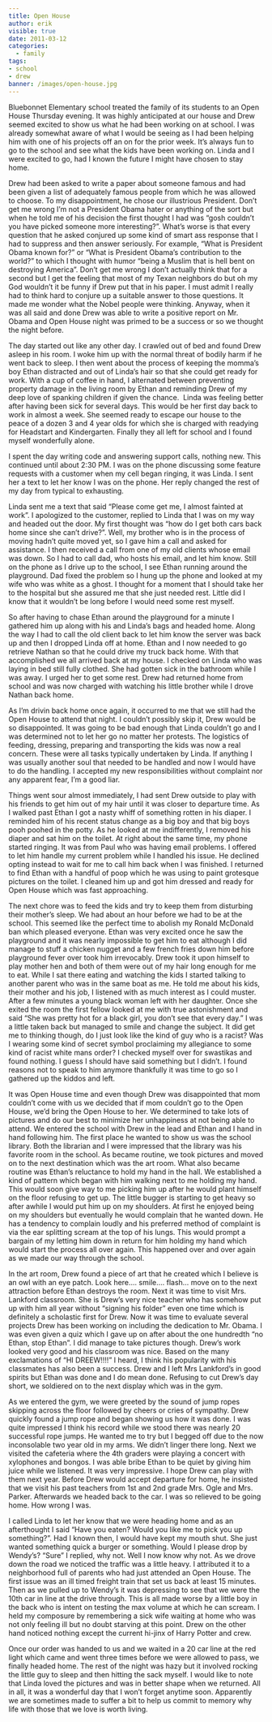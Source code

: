 ```yaml
---
title: Open House
author: erik
visible: true
date: 2011-03-12
categories:
  - family
tags:
- school
- drew
banner: /images/open-house.jpg
---
```


Bluebonnet Elementary school treated the family of its students to an Open House Thursday evening. It was highly anticipated at our house and Drew seemed excited to show us what he had been working on at school. I was already somewhat aware of what I would be seeing as I had been helping him with one of his projects off an on for the prior week. It&#8217;s always fun to go to the school and see what the kids have been working on. Linda and I were excited to go, had I known the future I might have chosen to stay home.

Drew had been asked to write a paper about someone famous and had been given a list of adequately famous people from which he was allowed to choose. To my disappointment, he chose our illustrious President. Don&#8217;t get me wrong I&#8217;m not a President Obama hater or anything of the sort but when he told me of his decision the first thought I had was &#8220;gosh couldn&#8217;t you have picked someone more interesting?&#8221;. What&#8217;s worse is that every question that he asked conjured up some kind of smart ass response that I had to suppress and then answer seriously. For example, &#8220;What is President Obama known for?&#8221; or &#8220;What is President Obama&#8217;s contribution to the world?&#8221; to which I thought with humor &#8220;being a Muslim that is hell bent on destroying America&#8221;. Don&#8217;t get me wrong I don&#8217;t actually think that for a second but I get the feeling that most of my Texan neighbors do but oh my God wouldn&#8217;t it be funny if Drew put that in his paper. I must admit I really had to think hard to conjure up a suitable answer to those questions. It made me wonder what the Nobel people were thinking. Anyway, when it was all said and done Drew was able to write a positive report on Mr. Obama and Open House night was primed to be a success or so we thought the night before.

The day started out like any other day. I crawled out of bed and found Drew asleep in his room. I woke him up with the normal threat of bodily harm if he went back to sleep. I then went about the process of keeping the momma&#8217;s boy Ethan distracted and out of Linda&#8217;s hair so that she could get ready for work. With a cup of coffee in hand, I alternated between preventing property damage in the living room by Ethan and reminding Drew of my deep love of spanking children if given the chance.  Linda was feeling better after having been sick for several days. This would be her first day back to work in almost a week. She seemed ready to escape our house to the peace of a dozen 3 and 4 year olds for which she is charged with readying for Headstart and Kindergarten. Finally they all left for school and I found myself wonderfully alone.

I spent the day writing code and answering support calls, nothing new. This continued until about 2:30 PM. I was on the phone discussing some feature requests with a customer when my cell began ringing, it was Linda. I sent her a text to let her know I was on the phone. Her reply changed the rest of my day from typical to exhausting.

Linda sent me a text that said &#8220;Please come get me, I almost fainted at work&#8221;. I apologized to the customer, replied to Linda that I was on my way and headed out the door. My first thought was &#8220;how do I get both cars back home since she can&#8217;t drive?&#8221;. Well, my brother who is in the process of moving hadn&#8217;t quite moved yet, so I gave him a call and asked for assistance. I then received a call from one of my old clients whose email was down. So I had to call dad, who hosts his email, and let him know. Still on the phone as I drive up to the school, I see Ethan running around the playground. Dad fixed the problem so I hung up the phone and looked at my wife who was white as a ghost. I thought for a moment that I should take her to the hospital but she assured me that she just needed rest. Little did I know that it wouldn&#8217;t be long before I would need some rest myself.

So after having to chase Ethan around the playground for a minute I gathered him up along with his and Linda&#8217;s bags and headed home. Along the way I had to call the old client back to let him know the server was back up and then I dropped Linda off at home. Ethan and I now needed to go retrieve Nathan so that he could drive my truck back home. With that accomplished we all arrived back at my house. I checked on Linda who was laying in bed still fully clothed. She had gotten sick in the bathroom while I was away. I urged her to get some rest. Drew had returned home from school and was now charged with watching his little brother while I drove Nathan back home.

As I&#8217;m drivin back home once again, it occurred to me that we still had the Open House to attend that night. I couldn&#8217;t possibly skip it, Drew would be so disappointed. It was going to be bad enough that Linda couldn&#8217;t go and I was determined not to let her go no matter her protests. The logistics of feeding, dressing, preparing and transporting the kids was now a real concern. These were all tasks typically undertaken by Linda. If anything I was usually another soul that needed to be handled and now I would have to do the handling. I accepted my new responsibilities without complaint nor any apparent fear, I&#8217;m a good liar.

Things went sour almost immediately, I had sent Drew outside to play with his friends to get him out of my hair until it was closer to departure time. As I walked past Ethan I got a nasty whiff of something rotten in his diaper. I reminded him of his recent status change as a big boy and that big boys pooh poohed in the potty. As he looked at me indifferently, I removed his diaper and sat him on the toilet. At right about the same time, my phone started ringing. It was from Paul who was having email problems. I offered to let him handle my current problem while I handled his issue. He declined opting instead to wait for me to call him back when I was finished. I returned to find Ethan with a handful of poop which he was using to paint grotesque pictures on the toilet. I cleaned him up and got him dressed and ready for Open House which was fast approaching.

The next chore was to feed the kids and try to keep them from disturbing their mother&#8217;s sleep. We had about an hour before we had to be at the school. This seemed like the perfect time to abolish my Ronald McDonald ban which pleased everyone. Ethan was very excited once he saw the playground and it was nearly impossible to get him to eat although I did manage to stuff a chicken nugget and a few french fries down him before playground fever over took him irrevocably. Drew took it upon himself to play mother hen and both of them were out of my hair long enough for me to eat. While I sat there eating and watching the kids I started talking to another parent who was in the same boat as me. He told me about his kids, their mother and his job, I listened with as much interest as I could muster. After a few minutes a young black woman left with her daughter. Once she exited the room the first fellow looked at me with true astonishment and said &#8220;She was pretty hot for a black girl, you don&#8217;t see that every day.&#8221; I was a little taken back but managed to smile and change the subject. It did get me to thinking though, do I just look like the kind of guy who is a racist? Was I wearing some kind of secret symbol proclaiming my allegiance to some kind of racist white mans order? I checked myself over for swastikas and found nothing. I guess I should have said something but I didn&#8217;t. I found reasons not to speak to him anymore thankfully it was time to go so I gathered up the kiddos and left.

It was Open House time and even though Drew was disappointed that mom couldn&#8217;t come with us we decided that if mom couldn&#8217;t go to the Open House, we&#8217;d bring the Open House to her. We determined to take lots of pictures and do our best to minimize her unhappiness at not being able to attend. We entered the school with Drew in the lead and Ethan and I hand in hand following him. The first place he wanted to show us was the school library. Both the librarian and I were impressed that the library was his favorite room in the school. As became routine, we took pictures and moved on to the next destination which was the art room. What also became routine was Ethan&#8217;s reluctance to hold my hand in the hall. We established a kind of pattern which began with him walking next to me holding my hand. This would soon give way to me picking him up after he would plant himself on the floor refusing to get up. The little bugger is starting to get heavy so after awhile I would put him up on my shoulders. At first he enjoyed being on my shoulders but eventually he would complain that he wanted down. He has a tendency to complain loudly and his preferred method of complaint is via the ear splitting scream at the top of his lungs. This would prompt a bargain of my letting him down in return for him holding my hand which would start the process all over again. This happened over and over again as we made our way through the school.

In the art room, Drew found a piece of art that he created which I believe is an owl with an eye patch. Look here&#8230;. smile&#8230;. flash&#8230; move on to the next attraction before Ethan destroys the room. Next it was time to visit Mrs. Lankford classroom. She is Drew&#8217;s very nice teacher who has somehow put up with him all year without &#8220;signing his folder&#8221; even one time which is definitely a scholastic first for Drew. Now it was time to evaluate several projects Drew has been working on including the dedication to Mr. Obama. I was even given a quiz which I gave up on after about the one hundredth &#8220;no Ethan, stop Ethan&#8221;. I did manage to take pictures though. Drew&#8217;s work looked very good and his classroom was nice. Based on the many exclamations of &#8220;HI DREEW!!!!&#8221; I heard, I think his popularity with his classmates has also been a success. Drew and I left Mrs Lankford&#8217;s in good spirits but Ethan was done and I do mean done. Refusing to cut Drew&#8217;s day short, we soldiered on to the next display which was in the gym.

As we entered the gym, we were greeted by the sound of jump ropes skipping across the floor followed by cheers or cries of sympathy. Drew quickly found a jump rope and began showing us how it was done. I was quite impressed I think his record while we stood there was nearly 20 successful rope jumps. He wanted me to try but I begged off due to the now inconsolable two year old in my arms. We didn&#8217;t linger there long. Next we visited the cafeteria where the 4th graders were playing a concert with xylophones and bongos. I was able bribe Ethan to be quiet by giving him juice while we listened. It was very impressive. I hope Drew can play with them next year. Before Drew would accept departure for home, he insisted that we visit his past teachers from 1st and 2nd grade Mrs. Ogle and Mrs. Parker. Afterwards we headed back to the car. I was so relieved to be going home. How wrong I was.

I called Linda to let her know that we were heading home and as an afterthought I said &#8220;Have you eaten? Would you like me to pick you up something?&#8221;. Had I known then, I would have kept my mouth shut. She just wanted something quick a burger or something. Would I please drop by Wendy&#8217;s? &#8220;Sure&#8221; I replied, why not. Well I now know why not. As we drove down the road we noticed the traffic was a little heavy. I attributed it to a neighborhood full of parents who had just attended an Open House. The first issue was an ill timed freight train that set us back at least 15 minutes. Then as we pulled up to Wendy&#8217;s it was depressing to see that we were the 10th car in line at the drive through. This is all made worse by a little boy in the back who is intent on testing the max volume at which he can scream. I held my composure by remembering a sick wife waiting at home who was not only feeling ill but no doubt starving at this point. Drew on the other hand noticed nothing except the current hi-jinx of Harry Potter and crew.

Once our order was handed to us and we waited in a 20 car line at the red light which came and went three times before we were allowed to pass, we finally headed home. The rest of the night was hazy but it involved rocking the little guy to sleep and then hitting the sack myself. I would like to note that Linda loved the pictures and was in better shape when we returned. All in all, it was a wonderful day that I won&#8217;t forget anytime soon. Apparently we are sometimes made to suffer a bit to help us commit to memory why life with those that we love is worth living.
